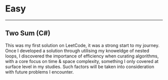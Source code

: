 # Easy

---

## Two Sum (C#)

This was my first solution on LeetCode, it was a strong start to my journey. Once I developed a solution through utilising my knoweldge of nested loops, I discovered the importance of efficiency when curating algorithms, with a core focus on time & space complexity, something I only covered at surface level in my studies. Such factors will be taken into consideration with future problems I encounter.